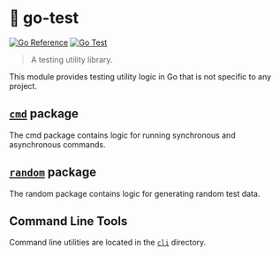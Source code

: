 # :test_tube: go-test
[![Go Reference](https://pkg.go.dev/badge/github.com/ipfs/go-test.svg)](https://pkg.go.dev/github.com/ipfs/go-test)
[![Go Test](https://github.com/ipfs/go-test/actions/workflows/go-test.yml/badge.svg)](https://github.com/ipfs/go-test/actions/workflows/go-test.yml)
> A testing utility library.

This module provides testing utility logic in Go that is not specific to any project.

## [`cmd`](https://pkg.go.dev/github.com/ipfs/go-test/cmd "API documentation") package

The cmd package contains logic for running synchronous and asynchronous commands.

## [`random`](https://pkg.go.dev/github.com/ipfs/go-test/random "API documentation") package

The random package contains logic for generating random test data.

## Command Line Tools

Command line utilities are located in the [`cli`](https://github.com/ipfs/go-test/tree/main/cli) directory.
